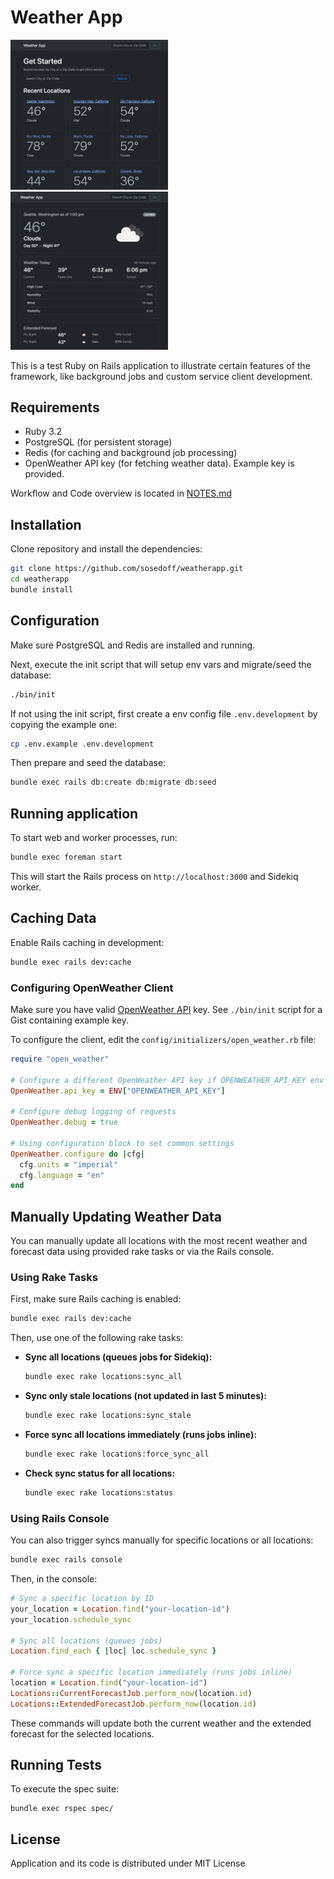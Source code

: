 # Weather App

<img src="/public/screens/1.png" style="max-width:50%" />
<img src="/public/screens/2.png" style="max-width:50%" />

This is a test Ruby on Rails application to illustrate certain features of the framework, like
background jobs and custom service client development.

## Requirements

- Ruby 3.2
- PostgreSQL (for persistent storage)
- Redis (for caching and background job processing)
- OpenWeather API key (for fetching weather data). Example key is provided.

Workflow and Code overview is located in [NOTES.md](/NOTES.md)

## Installation

Clone repository and install the dependencies:

```bash
git clone https://github.com/sosedoff/weatherapp.git
cd weatherapp
bundle install
```

## Configuration

Make sure PostgreSQL and Redis are installed and running.

Next, execute the init script that will setup env vars and migrate/seed the database:

```bash
./bin/init
```

If not using the init script, first create a env config file `.env.development` by
copying the example one:

```bash
cp .env.example .env.development
```

Then prepare and seed the database:

```bash
bundle exec rails db:create db:migrate db:seed
```

## Running application

To start web and worker processes, run:

```bash
bundle exec foreman start
```

This will start the Rails process on `http://localhost:3000` and Sidekiq worker.

## Caching Data

Enable Rails caching in development:

```bash
bundle exec rails dev:cache
```

### Configuring OpenWeather Client

Make sure you have valid [OpenWeather API](https://openweathermap.org/api) key.
See `./bin/init` script for a Gist containing example key.

To configure the client, edit the `config/initializers/open_weather.rb` file:

```ruby
require "open_weather"

# Configure a different OpenWeather API key if OPENWEATHER_API_KEY env var is not set
OpenWeather.api_key = ENV["OPENWEATHER_API_KEY"]

# Configure debug logging of requests
OpenWeather.debug = true

# Using configuration block to set common settings
OpenWeather.configure do |cfg|
  cfg.units = "imperial"
  cfg.language = "en"
end
```

## Manually Updating Weather Data

You can manually update all locations with the most recent weather and forecast data using provided rake tasks or via the Rails console.

### Using Rake Tasks

First, make sure Rails caching is enabled:

```bash
bundle exec rails dev:cache
```

Then, use one of the following rake tasks:

- **Sync all locations (queues jobs for Sidekiq):**
  ```bash
  bundle exec rake locations:sync_all
  ```
- **Sync only stale locations (not updated in last 5 minutes):**
  ```bash
  bundle exec rake locations:sync_stale
  ```
- **Force sync all locations immediately (runs jobs inline):**
  ```bash
  bundle exec rake locations:force_sync_all
  ```
- **Check sync status for all locations:**
  ```bash
  bundle exec rake locations:status
  ```

### Using Rails Console

You can also trigger syncs manually for specific locations or all locations:

```bash
bundle exec rails console
```

Then, in the console:

```ruby
# Sync a specific location by ID
your_location = Location.find("your-location-id")
your_location.schedule_sync

# Sync all locations (queues jobs)
Location.find_each { |loc| loc.schedule_sync }

# Force sync a specific location immediately (runs jobs inline)
location = Location.find("your-location-id")
Locations::CurrentForecastJob.perform_now(location.id)
Locations::ExtendedForecastJob.perform_now(location.id)
```

These commands will update both the current weather and the extended forecast for the selected locations.

## Running Tests

To execute the spec suite:

```
bundle exec rspec spec/
```

## License

Application and its code is distributed under MIT License

